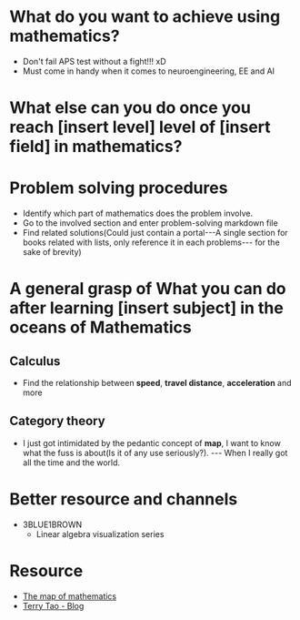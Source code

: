 # What do you want to achieve using mathematics?
- Don't fail APS test without a fight!!! xD
- Must come in handy when it comes to neuroengineering, EE and AI
# What else can you do once you reach [insert level] level of [insert field] in mathematics?

# Problem solving procedures
- Identify which part of mathematics does the problem involve.
- Go to the involved section and enter problem-solving markdown file
- Find related solutions(Could just contain a portal---A single section for books related with lists, only reference it in each problems--- for the sake of brevity)

# A general grasp of **What you can do** after learning [insert subject] in the oceans of Mathematics
## Calculus
- Find the relationship between **speed**, **travel distance**, **acceleration** and more 
## Category theory
- I just got intimidated by the pedantic concept of **map**, I want to know what the fuss is about(Is it of any use seriously?). --- When I really got all the time and the world.

# Better resource and channels
- 3BLUE1BROWN
  - Linear algebra visualization series


# Resource
- [The map of mathematics](https://www.youtube.com/watch?v=OmJ-4B-mS-Y)
- [Terry Tao - Blog](https://terrytao.wordpress.com/)
